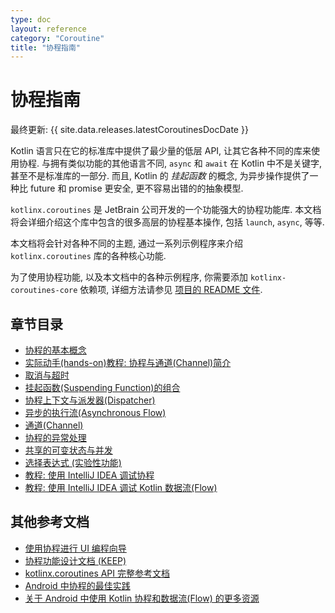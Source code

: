 ```yaml
---
type: doc
layout: reference
category: "Coroutine"
title: "协程指南"
---
```


# 协程指南

最终更新: {{ site.data.releases.latestCoroutinesDocDate }}

Kotlin 语言只在它的标准库中提供了最少量的低层 API, 让其它各种不同的库来使用协程.
与拥有类似功能的其他语言不同, `async` 和 `await` 在 Kotlin 中不是关键字, 甚至不是标准库的一部分.
而且, Kotlin 的 _挂起函数_ 的概念, 为异步操作提供了一种比 future 和 promise 更安全, 更不容易出错的的抽象模型.

`kotlinx.coroutines` 是 JetBrain 公司开发的一个功能强大的协程功能库.
本文档将会详细介绍这个库中包含的很多高层的协程基本操作, 包括 `launch`, `async`, 等等.

本文档将会针对各种不同的主题, 通过一系列示例程序来介绍 `kotlinx.coroutines` 库的各种核心功能.

为了使用协程功能, 以及本文档中的各种示例程序, 你需要添加 `kotlinx-coroutines-core` 依赖项,
详细方法请参见 [项目的 README 文件](https://github.com/Kotlin/kotlinx.coroutines/blob/master/README.md#using-in-your-projects).

## 章节目录

* [协程的基本概念](coroutines-basics.html)
* [实际动手(hands-on)教程: 协程与通道(Channel)简介](https://play.kotlinlang.org/hands-on/Introduction%20to%20Coroutines%20and%20Channels)
* [取消与超时](cancellation-and-timeouts.html)
* [挂起函数(Suspending Function)的组合](composing-suspending-functions.html)
* [协程上下文与派发器(Dispatcher)](coroutine-context-and-dispatchers.html)
* [异步的执行流(Asynchronous Flow)](flow.html)
* [通道(Channel)](channels.html)
* [协程的异常处理](exception-handling.html)
* [共享的可变状态与并发](shared-mutable-state-and-concurrency.html)
* [选择表达式 (实验性功能)](select-expression.html)
* [教程: 使用 IntelliJ IDEA 调试协程](debug-coroutines-with-idea.html)
* [教程: 使用 IntelliJ IDEA 调试 Kotlin 数据流(Flow)](debug-flow-with-idea.html)

## 其他参考文档

* [使用协程进行 UI 编程向导](https://github.com/Kotlin/kotlinx.coroutines/blob/master/ui/coroutines-guide-ui.md)
* [协程功能设计文档 (KEEP)](https://github.com/Kotlin/KEEP/blob/master/proposals/coroutines.md)
* [kotlinx.coroutines API 完整参考文档](https://kotlinlang.org/api/kotlinx.coroutines/)
* [Android 中协程的最佳实践](https://developer.android.com/kotlin/coroutines/coroutines-best-practices)
* [关于 Android 中使用 Kotlin 协程和数据流(Flow) 的更多资源](https://developer.android.com/kotlin/coroutines/additional-resources)
